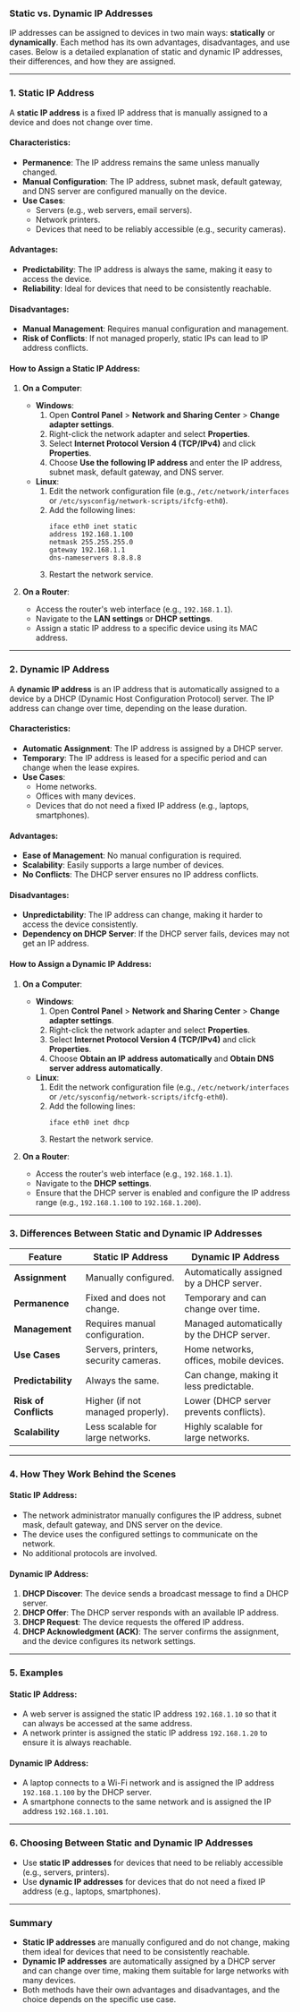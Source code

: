 ### **Static vs. Dynamic IP Addresses**

IP addresses can be assigned to devices in two main ways: **statically** or **dynamically**. Each method has its own advantages, disadvantages, and use cases. Below is a detailed explanation of static and dynamic IP addresses, their differences, and how they are assigned.

---

### **1. Static IP Address**

A **static IP address** is a fixed IP address that is manually assigned to a device and does not change over time.

#### **Characteristics**:

- **Permanence**: The IP address remains the same unless manually changed.
- **Manual Configuration**: The IP address, subnet mask, default gateway, and DNS server are configured manually on the device.
- **Use Cases**:
  - Servers (e.g., web servers, email servers).
  - Network printers.
  - Devices that need to be reliably accessible (e.g., security cameras).

#### **Advantages**:

- **Predictability**: The IP address is always the same, making it easy to access the device.
- **Reliability**: Ideal for devices that need to be consistently reachable.

#### **Disadvantages**:

- **Manual Management**: Requires manual configuration and management.
- **Risk of Conflicts**: If not managed properly, static IPs can lead to IP address conflicts.

#### **How to Assign a Static IP Address**:

1. **On a Computer**:

   - **Windows**:
     1. Open **Control Panel** > **Network and Sharing Center** > **Change adapter settings**.
     2. Right-click the network adapter and select **Properties**.
     3. Select **Internet Protocol Version 4 (TCP/IPv4)** and click **Properties**.
     4. Choose **Use the following IP address** and enter the IP address, subnet mask, default gateway, and DNS server.
   - **Linux**:
     1. Edit the network configuration file (e.g., `/etc/network/interfaces` or `/etc/sysconfig/network-scripts/ifcfg-eth0`).
     2. Add the following lines:
        ```
        iface eth0 inet static
        address 192.168.1.100
        netmask 255.255.255.0
        gateway 192.168.1.1
        dns-nameservers 8.8.8.8
        ```
     3. Restart the network service.

2. **On a Router**:
   - Access the router's web interface (e.g., `192.168.1.1`).
   - Navigate to the **LAN settings** or **DHCP settings**.
   - Assign a static IP address to a specific device using its MAC address.

---

### **2. Dynamic IP Address**

A **dynamic IP address** is an IP address that is automatically assigned to a device by a DHCP (Dynamic Host Configuration Protocol) server. The IP address can change over time, depending on the lease duration.

#### **Characteristics**:

- **Automatic Assignment**: The IP address is assigned by a DHCP server.
- **Temporary**: The IP address is leased for a specific period and can change when the lease expires.
- **Use Cases**:
  - Home networks.
  - Offices with many devices.
  - Devices that do not need a fixed IP address (e.g., laptops, smartphones).

#### **Advantages**:

- **Ease of Management**: No manual configuration is required.
- **Scalability**: Easily supports a large number of devices.
- **No Conflicts**: The DHCP server ensures no IP address conflicts.

#### **Disadvantages**:

- **Unpredictability**: The IP address can change, making it harder to access the device consistently.
- **Dependency on DHCP Server**: If the DHCP server fails, devices may not get an IP address.

#### **How to Assign a Dynamic IP Address**:

1. **On a Computer**:

   - **Windows**:
     1. Open **Control Panel** > **Network and Sharing Center** > **Change adapter settings**.
     2. Right-click the network adapter and select **Properties**.
     3. Select **Internet Protocol Version 4 (TCP/IPv4)** and click **Properties**.
     4. Choose **Obtain an IP address automatically** and **Obtain DNS server address automatically**.
   - **Linux**:
     1. Edit the network configuration file (e.g., `/etc/network/interfaces` or `/etc/sysconfig/network-scripts/ifcfg-eth0`).
     2. Add the following lines:
        ```
        iface eth0 inet dhcp
        ```
     3. Restart the network service.

2. **On a Router**:
   - Access the router's web interface (e.g., `192.168.1.1`).
   - Navigate to the **DHCP settings**.
   - Ensure that the DHCP server is enabled and configure the IP address range (e.g., `192.168.1.100` to `192.168.1.200`).

---

### **3. Differences Between Static and Dynamic IP Addresses**

| **Feature**           | **Static IP Address**                | **Dynamic IP Address**                    |
| --------------------- | ------------------------------------ | ----------------------------------------- |
| **Assignment**        | Manually configured.                 | Automatically assigned by a DHCP server.  |
| **Permanence**        | Fixed and does not change.           | Temporary and can change over time.       |
| **Management**        | Requires manual configuration.       | Managed automatically by the DHCP server. |
| **Use Cases**         | Servers, printers, security cameras. | Home networks, offices, mobile devices.   |
| **Predictability**    | Always the same.                     | Can change, making it less predictable.   |
| **Risk of Conflicts** | Higher (if not managed properly).    | Lower (DHCP server prevents conflicts).   |
| **Scalability**       | Less scalable for large networks.    | Highly scalable for large networks.       |

---

### **4. How They Work Behind the Scenes**

#### **Static IP Address**:

- The network administrator manually configures the IP address, subnet mask, default gateway, and DNS server on the device.
- The device uses the configured settings to communicate on the network.
- No additional protocols are involved.

#### **Dynamic IP Address**:

1. **DHCP Discover**: The device sends a broadcast message to find a DHCP server.
2. **DHCP Offer**: The DHCP server responds with an available IP address.
3. **DHCP Request**: The device requests the offered IP address.
4. **DHCP Acknowledgment (ACK)**: The server confirms the assignment, and the device configures its network settings.

---

### **5. Examples**

#### **Static IP Address**:

- A web server is assigned the static IP address `192.168.1.10` so that it can always be accessed at the same address.
- A network printer is assigned the static IP address `192.168.1.20` to ensure it is always reachable.

#### **Dynamic IP Address**:

- A laptop connects to a Wi-Fi network and is assigned the IP address `192.168.1.100` by the DHCP server.
- A smartphone connects to the same network and is assigned the IP address `192.168.1.101`.

---

### **6. Choosing Between Static and Dynamic IP Addresses**

- Use **static IP addresses** for devices that need to be reliably accessible (e.g., servers, printers).
- Use **dynamic IP addresses** for devices that do not need a fixed IP address (e.g., laptops, smartphones).

---

### **Summary**

- **Static IP addresses** are manually configured and do not change, making them ideal for devices that need to be consistently reachable.
- **Dynamic IP addresses** are automatically assigned by a DHCP server and can change over time, making them suitable for large networks with many devices.
- Both methods have their own advantages and disadvantages, and the choice depends on the specific use case.
